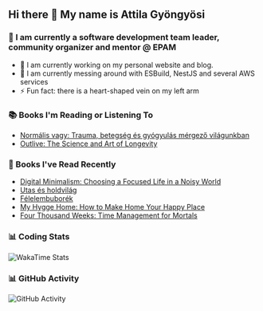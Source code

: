 ## Hi there 👋 My name is Attila Gyöngyösi

### 🤵 I am currently a software development team leader, community organizer and mentor @ EPAM

- 🔭 I am currently working on my personal website and blog.
- 🌱 I am currently messing around with ESBuild, NestJS and several AWS services
- ⚡ Fun fact: there is a heart-shaped vein on my left arm

### 📚 Books I'm Reading or Listening To
<!-- CURRENT-BOOKS:START -->
- [Normális vagy: Trauma, betegség és gyógyulás mérgező világunkban](https://www.goodreads.com/review/show/5912650506?utm_medium=api&utm_source=rss)
- [Outlive: The Science and Art of Longevity](https://www.goodreads.com/review/show/5500328748?utm_medium=api&utm_source=rss)
<!-- CURRENT-BOOKS:END -->

### 📘 Books I've Read Recently
<!-- RECENT-BOOKS:START -->
- [Digital Minimalism: Choosing a Focused Life in a Noisy World](https://www.goodreads.com/review/show/5558990692?utm_medium=api&utm_source=rss)
- [Utas és holdvilág](https://www.goodreads.com/review/show/4871479850?utm_medium=api&utm_source=rss)
- [Félelembuborék](https://www.goodreads.com/review/show/5605526544?utm_medium=api&utm_source=rss)
- [My Hygge Home: How to Make Home Your Happy Place](https://www.goodreads.com/review/show/5535486705?utm_medium=api&utm_source=rss)
- [Four Thousand Weeks: Time Management for Mortals](https://www.goodreads.com/review/show/5442110416?utm_medium=api&utm_source=rss)
<!-- RECENT-BOOKS:END -->

### 📊 Coding Stats
![WakaTime Stats](https://github-readme-stats.vercel.app/api/wakatime?username=attilagyongyosi&hide_title=true&hide_border=true&langs_count=5&bg_color=00000000&text_color=777)

### 📊 GitHub Activity
![GitHub Activity](https://github-readme-stats.vercel.app/api?username=attilagyongyosi&theme=tokyonight&show_icons=true&count_private=true)
